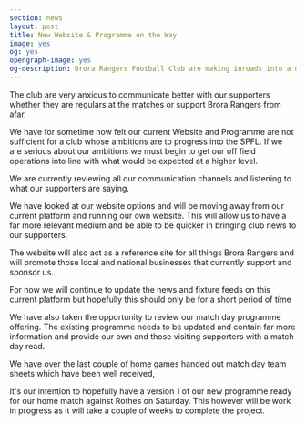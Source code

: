 ```yaml
---
section: news
layout: post
title: New Website & Programme on the Way
image: yes
og: yes
opengraph-image: yes
og-description: Brora Rangers Football Club are making inroads into a digital revolution to match their onfield ambitions
---
```

The club are very anxious to communicate better with our supporters whether they are regulars at the matches or support Brora Rangers from afar.

We have for sometime now felt our current Website and Programme are not sufficient for a club whose ambitions are to progress into the SPFL. If we are serious about our ambitions we must begin to get our off field operations into line with what would be expected at a higher level.

We are currently reviewing all our communication channels and listening to what our supporters are saying.

We have looked at our website options and will be moving away from our current platform and running our own website. This will allow us to have a far more relevant medium and be able to be quicker in bringing club news to our supporters.

The website will also act as a reference site for all things Brora Rangers and will promote those local and national businesses that currently support and sponsor us.

For now we will continue to update the news and fixture feeds on this current platform but hopefully this should only be for a short period of time

We have also taken the opportunity to review our match day programme offering. The existing programme needs to be updated and contain far more information and provide our own and those visiting supporters with a match day read.

We have over the last couple of home games handed out match day team sheets which have been well received,

It's our intention to hopefully have a version 1 of our new programme ready for our home match against Rothes on Saturday. This however will be work in progress as it will take a couple of weeks to complete the project.